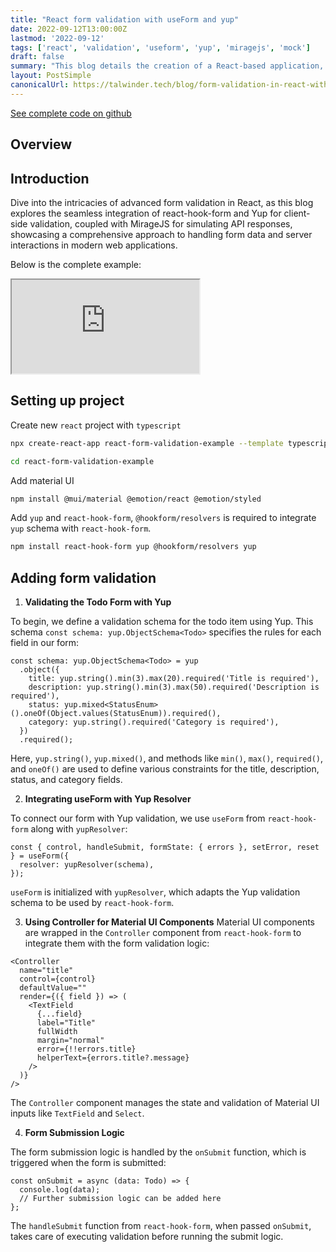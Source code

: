 ```yaml
---
title: "React form validation with useForm and yup"
date: 2022-09-12T13:00:00Z
lastmod: '2022-09-12'
tags: ['react', 'validation', 'useform', 'yup', 'miragejs', 'mock']
draft: false
summary: "This blog details the creation of a React-based application, showcasing the integration of Material UI for design, react-hook-form and Yup for form validation, and MirageJS for API mocking."
layout: PostSimple
canonicalUrl: https://talwinder.tech/blog/form-validation-in-react-with-use-form-and-yup
---
```


[See complete code on github](https://github.com/iamtalwinder/react-form-validation-example)

## Overview

<TOCInline toc={props.toc} exclude="Overview" toHeading={2} />

## Introduction
Dive into the intricacies of advanced form validation in React, as this blog explores the seamless integration of react-hook-form and Yup for client-side validation, coupled with MirageJS for simulating API responses, showcasing a comprehensive approach to handling form data and server interactions in modern web applications.

Below is the complete example:

<iframe
  src="https://stackblitz.com/edit/stackblitz-starters-v9argg?embed=1&file=src%2FTodoForm.tsx"
  style={{ width: '100%', height: '500px', border: 'none', borderRadius: '4px', overflow: 'hidden' }}
  title="React Automatic Batching Demo"
  allow="accelerometer; ambient-light-sensor; camera; encrypted-media; geolocation; gyroscope; microphone; midi; payment; usb; vr; xr-spatial-tracking">
</iframe>

## Setting up project

Create new `react` project with `typescript`

```bash
npx create-react-app react-form-validation-example --template typescript
```

```bash
cd react-form-validation-example
```

Add material UI
```bash
npm install @mui/material @emotion/react @emotion/styled
```

Add `yup` and `react-hook-form`, `@hookform/resolvers` is required to integrate `yup` schema with `react-hook-form`.
```bash
npm install react-hook-form yup @hookform/resolvers yup
```


## Adding form validation

1. **Validating the Todo Form with Yup**

To begin, we define a validation schema for the todo item using Yup. This schema `const schema: yup.ObjectSchema<Todo>` specifies the rules for each field in our form:

```tsx
const schema: yup.ObjectSchema<Todo> = yup
  .object({
    title: yup.string().min(3).max(20).required('Title is required'),
    description: yup.string().min(3).max(50).required('Description is required'),
    status: yup.mixed<StatusEnum>().oneOf(Object.values(StatusEnum)).required(),
    category: yup.string().required('Category is required'),
  })
  .required();
```

Here, `yup.string()`, `yup.mixed()`, and methods like `min()`, `max()`, `required()`, and `oneOf()` are used to define various constraints for the title, description, status, and category fields.

2. **Integrating useForm with Yup Resolver**

To connect our form with Yup validation, we use `useForm` from `react-hook-form` along with `yupResolver`:

```tsx
const { control, handleSubmit, formState: { errors }, setError, reset } = useForm({
  resolver: yupResolver(schema),
});
```

`useForm` is initialized with `yupResolver`, which adapts the Yup validation schema to be used by `react-hook-form`.

3. **Using Controller for Material UI Components**
Material UI components are wrapped in the `Controller` component from `react-hook-form` to integrate them with the form validation logic:

```tsx
<Controller
  name="title"
  control={control}
  defaultValue=""
  render={({ field }) => (
    <TextField
      {...field}
      label="Title"
      fullWidth
      margin="normal"
      error={!!errors.title}
      helperText={errors.title?.message}
    />
  )}
/>
```

The `Controller` component manages the state and validation of Material UI inputs like `TextField` and `Select`.

4. **Form Submission Logic**

The form submission logic is handled by the `onSubmit` function, which is triggered when the form is submitted:

```tsx
const onSubmit = async (data: Todo) => {
  console.log(data);
  // Further submission logic can be added here
};
```

The `handleSubmit` function from `react-hook-form`, when passed `onSubmit`, takes care of executing validation before running the submit logic.




